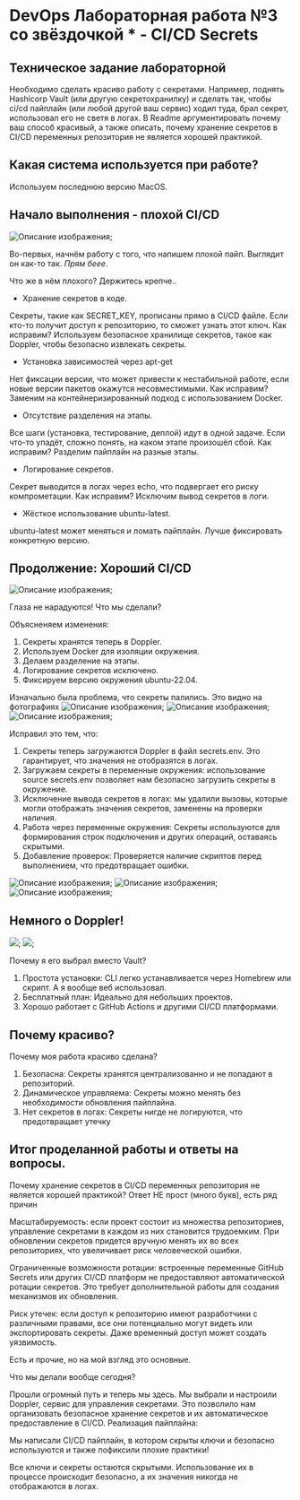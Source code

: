 # DevOps Лабораторная работа №3 со звёздочкой * - CI/CD Secrets
## Техническое задание лабораторной 

Необходимо сделать красиво работу с секретами. Например, поднять Hashicorp Vault (или другую секретохранилку) и сделать так, чтобы ci/cd пайплайн (или любой другой ваш сервис) ходил туда, брал секрет, использовал его не светя в логах. В Readme аргументировать почему ваш способ красивый, а также описать, почему хранение секретов в CI/CD переменных репозитория не является хорошей практикой.

## Какая система используется при работе?

Используем последнюю версию MacOS. 

## Начало выполнения - плохой CI/CD

<image src="\Отчет\ПЛОХОЙСИСД.png" alt="Описание изображения">;

Во-первых, начнём работу с того, что напишем плохой пайп. Выглядит он как-то так. _Прям беее_.

Что же в нём плохого? Держитесь крепче..

- Хранение секретов в коде.

Секреты, такие как SECRET_KEY, прописаны прямо в CI/CD файле. Если кто-то получит доступ к репозиторию, то сможет узнать этот ключ.
Как исправим? Используем безопасное хранилище секретов, такое как Doppler, чтобы безопасно извлекать секреты.

- Установка зависимостей через apt-get

Нет фиксации версии, что может привести к нестабильной работе, если новые версии пакетов окажутся несовместимыми.
Как исправим? Заменим на контейнеризированный подход с использованием Docker.

- Отсутствие разделения на этапы.

Все шаги (установка, тестирование, деплой) идут в одной задаче. Если что-то упадёт, сложно понять, на каком этапе произошёл сбой.
Как исправим? Разделим пайплайн на разные этапы.

- Логирование секретов.

Секрет выводится в логах через echo, что подвергает его риску компрометации.
Как исправим? Исключим вывод секретов в логи.

- Жёсткое использование ubuntu-latest.

ubuntu-latest может меняться и ломать пайплайн. Лучше фиксировать конкретную версию.


## Продолжение: Хороший CI/CD

<image src="\Отчет\финальный и рабочий гуд сисд.png" alt="Описание изображения">;

Глаза не нарадуются! Что мы сделали?

Объясненяем изменения:

1. Секреты хранятся теперь в Doppler.
2. Используем Docker для изоляции окружения.
3. Делаем разделение на этапы.
4. Логирование секретов исключено.
5. Фиксируем версию окружения ubuntu-22.04.

Изначально была проблема, что секреты палились. Это видно на фотографиях 
<image src="\Отчет\логи1 секреты палятся.png" alt="Описание изображения">;
<image src="\Отчет\логи2 секреты палятся.png" alt="Описание изображения">;
<image src="\Отчет\логи3 секреты палятся.png" alt="Описание изображения">;

Исправил это тем, что:

1. Секреты теперь загружаются Doppler в файл secrets.env. Это гарантирует, что значения не отобразятся в логах.
2. Загружаем секреты в переменные окружения: использование source secrets.env позволяет нам безопасно загрузить секреты в окружение.
3. Исключение вывода секретов в логах: мы удалили вызовы, которые могли отображать значения секретов, заменены на проверки наличия.
4. Работа через переменные окружения: Секреты используются для формирования строк подключения и других операций, оставаясь скрытыми.
5. Добавление проверок: Проверяется наличие скриптов перед выполнением, что предотвращает ошибки.

<image src="\Отчет\лог1 секреты не палятся.png" alt="Описание изображения">;
<image src="\Отчет\лог2 секреты не палятся.png" alt="Описание изображения">;
<image src="\Отчет\лог3 секреты не палятся.png" alt="Описание изображения">;


## Немного о Doppler!

<image src="\Отчет\токен секрета.png">;
<image src="\Отчет\сам секрет.png">;

Почему я его выбрал вместо Vault?

1. Простота установки: CLI легко устанавливается через Homebrew или скрипт. А я вообще веб использовал.
2. Бесплатный план: Идеально для небольших проектов.
3. Хорошо работает с GitHub Actions и другими CI/CD платформами.


## Почему красиво?
Почему моя работа красиво сделана? 

1. Безопасна: Секреты хранятся централизованно и не попадают в репозиторий.
2. Динамическое управляема: Секреты можно менять без необходимости обновления пайплайна.
3. Нет секретов в логах: Секреты нигде не логируются, что предотвращает утечку

## Итог проделанной работы и ответы на вопросы.

Почему хранение секретов в CI/CD переменных репозитория не является хорошей практикой? Ответ НЕ прост (много букв), есть ряд причин

Масштабируемость: если проект состоит из множества репозиториев, управление секретами в каждом из них становится трудоемким. При обновлении секретов придется вручную менять их во всех репозиториях, что увеличивает риск человеческой ошибки.

Ограниченные возможности ротации: встроенные переменные GitHub Secrets или других CI/CD платформ не предоставляют автоматической ротации секретов. Это требует дополнительной работы для создания механизмов их обновления.

Риск утечек: если доступ к репозиторию имеют разработчики с различными правами, все они потенциально могут видеть или экспортировать секреты. Даже временный доступ может создать уязвимость.

Есть и прочие, но на мой взгляд это основные.

Что мы делали вообще сегодня?

Прошли огромный путь и теперь мы здесь. Мы выбрали и настроили Doppler, сервис для управления секретами. Это позволило нам организовать безопасное хранение секретов и их автоматическое предоставление в CI/CD.
Реализация пайплайна:

Мы написали CI/CD пайплайн, в котором скрыты ключи и безопасно используются и также пофиксили плохие практики!

Все ключи и секреты остаются скрытыми. Использование их в процессе происходит безопасно, а их значения никогда не отображаются в логах.